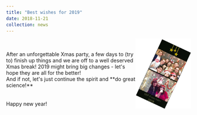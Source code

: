 ```yaml
---
title: "Best wishes for 2019"
date: 2018-11-21
collection: news
---
```

<img src='/images/xmas2018.jpg' style='width: 30%' align='right'>
<br><br>
After an unforgettable Xmas party, a few days to (try to) finish up things and we are off to a well deserved Xmas break!
2019 might bring big changes - let's hope they are all for the better!
<br>
And if not, let's just continue the spirit and **do great science!**
<br><br>
<br>
Happy new year!
<br><br>
